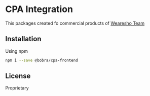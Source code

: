 # CPA Integration

This packages created fo commercial products of [Wearesho Team](https://wearesho.com)

## Installation
Using npm
```bash
npm i --save @bobra/cpa-frontend
```

## License
Proprietary 
